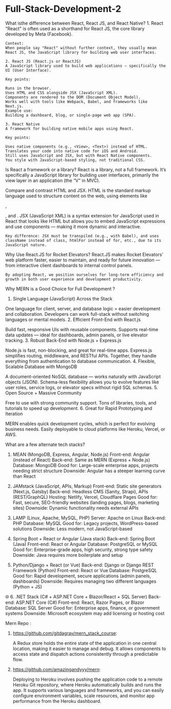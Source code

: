 # Full-Stack-Development-2

What isthe difference between React, React JS, and React Native?
    1. React
    "React" is often used as a shorthand for React JS, the core library developed by Meta (Facebook).

    Context:
    When people say "React" without further context, they usually mean React JS, the JavaScript library for building web user interfaces.

    2. React JS (React.js or ReactJS)
    A JavaScript library used to build web applications — specifically the UI (User Interface).

    Key points:

    Runs in the browser.
    Uses HTML and CSS alongside JSX (JavaScript XML).
    Components are rendered to the DOM (Document Object Model).
    Works well with tools like Webpack, Babel, and frameworks like Next.js.
    Example use:
    Building a dashboard, blog, or single-page web app (SPA).

    3. React Native
    A framework for building native mobile apps using React.

    Key points:

    Uses native components (e.g., <View>, <Text>) instead of HTML.
    Translates your code into native code for iOS and Android.
    Still uses JavaScript and JSX, but with React Native components.
    You style with JavaScript-based styling, not traditional CSS.

Is React a framework or a library?
    React is a library, not a full framework.
    It’s specifically a JavaScript library for building user interfaces, primarily the view layer in an application (the “V” in MVC).

Compare and contrast HTML and JSX.
    HTML is the standard markup language used to structure content on the web, using elements like <div>, <p>, and <a>.
    JSX (JavaScript XML) is a syntax extension for JavaScript used in React that looks like HTML but allows you to embed JavaScript expressions and use components — making it more dynamic and interactive.

    Key difference: JSX must be transpiled (e.g., with Babel), and uses className instead of class, htmlFor instead of for, etc., due to its JavaScript nature.

Why Use React.JS for Rocket Elevators?
    React.JS makes Rocket Elevators’ web platform faster, easier to maintain, and ready for future innovation — from interactive client dashboards to internal control panels.

    By adopting React, we position ourselves for long-term efficiency and growth in both user experience and development productivity.

Why MERN is a Good Choice for Full Development ?
1. Single Language (JavaScript) Across the Stack

One language for client, server, and database logic = easier development and collaboration.
Developers can work full-stack without switching languages or mental models.
2. Efficient Front-End with React.js

Build fast, responsive UIs with reusable components.
Supports real-time data updates — ideal for dashboards, admin panels, or live elevator tracking.
3. Robust Back-End with Node.js + Express.js

Node.js is fast, non-blocking, and great for real-time apps.
Express.js simplifies routing, middleware, and RESTful APIs.
Together, they handle everything from authentication to database communication.
4. Flexible, Scalable Database with MongoDB

A document-oriented NoSQL database — works naturally with JavaScript objects (JSON).
Schema-less flexibility allows you to evolve features like user roles, service logs, or elevator specs without rigid SQL schemas.
5. Open Source + Massive Community

Free to use with strong community support.
Tons of libraries, tools, and tutorials to speed up development.
6. Great for Rapid Prototyping and Iteration

MERN enables quick development cycles, which is perfect for evolving business needs.
Easily deployable to cloud platforms like Heroku, Vercel, or AWS.

What are a few alternate tech stacks?

1. MEAN (MongoDB, Express, Angular, Node.js)
    Front-end: Angular (instead of React)
    Back-end: Same as MERN (Express + Node.js)
    Database: MongoDB
    Good for: Large-scale enterprise apps, projects needing strict structure
    Downside: Angular has a steeper learning curve than React

2. JAMstack (JavaScript, APIs, Markup)
    Front-end: Static site generators (Next.js, Gatsby)
    Back-end: Headless CMS (Sanity, Strapi), APIs (REST/GraphQL)
    Hosting: Netlify, Vercel, Cloudflare Pages
    Good for: Fast, secure, SEO-friendly websites (landing pages, blogs, marketing sites)
    Downside: Dynamic functionality needs external APIs

3. LAMP (Linux, Apache, MySQL, PHP)
    Server: Apache on Linux
    Back-end: PHP
    Database: MySQL
    Good for: Legacy projects, WordPress-based solutions
    Downside: Less modern, not JavaScript-based

4. Spring Boot + React or Angular (Java stack)
    Back-end: Spring Boot (Java)
    Front-end: React or Angular
    Database: PostgreSQL or MySQL
    Good for: Enterprise-grade apps, high security, strong type safety
    Downside: Java requires more boilerplate and setup

5. Python/Django + React (or Vue)
    Back-end: Django or Django REST Framework (Python)
    Front-end: React or Vue
    Database: PostgreSQL
    Good for: Rapid development, secure applications (admin panels, dashboards)
    Downside: Requires managing two different languages (Python + JS)

🌐 6. .NET Stack (C# + ASP.NET Core + Blazor/React + SQL Server)
    Back-end: ASP.NET Core (C#)
    Front-end: React, Razor Pages, or Blazor
    Database: SQL Server
    Good for: Enterprise apps, finance, or government systems
    Downside: Microsoft ecosystem may add licensing or hosting cost

Mern Repo :
1. https://github.com/gitdagray/mern_stack_course:

    A Redux store holds the entire state of the application in one central location, making it easier to manage and debug. 
    It allows components to access state and dispatch actions consistently through a predictable flow.

2. https://github.com/amazingandyyy/mern:
    
    Deploying to Heroku involves pushing the application code to a remote Heroku Git repository, where Heroku automatically builds and runs the app. It supports various languages and frameworks, and you can easily configure environment variables, scale resources, and monitor app performance from the Heroku dashboard.
